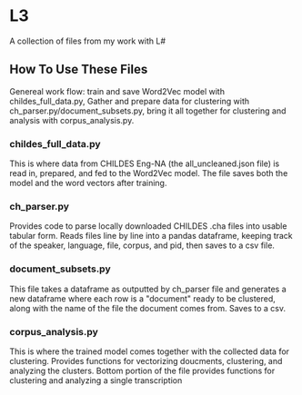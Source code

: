 # L3
A collection of files from my work with L#
## How To Use These Files
Genereal work flow: train and save Word2Vec model with childes_full_data.py, Gather and prepare data for clustering with ch_parser.py/document_subsets.py, bring it all together for clustering and analysis with corpus_analysis.py.
### childes_full_data.py
This is where data from CHILDES Eng-NA (the all_uncleaned.json file) is read in, prepared, and fed to the Word2Vec model. The file saves both the model and the word vectors after training.
### ch_parser.py
Provides code to parse locally downloaded CHILDES .cha files into usable tabular form. Reads files line by line into a pandas dataframe, keeping track of the speaker, language, file, corpus, and pid, then saves to a csv file. 
### document_subsets.py
This file takes a dataframe as outputted by ch_parser file and generates a new dataframe where each row is a "document" ready to be clustered, along with the name of the file the document comes from. Saves to a csv.
### corpus_analysis.py
This is where the trained model comes together with the collected data for clustering. Provides functions for vectorizing doucments, clustering, and analyzing the clusters. Bottom portion of the file provides functions for clustering and analyzing a single transcription
